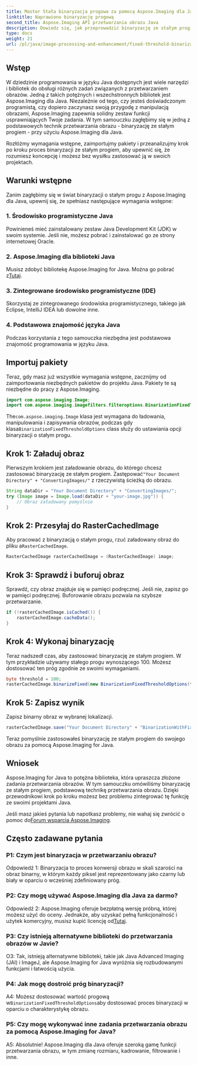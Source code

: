 ```yaml
---
title: Master Stała binaryzacja progowa za pomocą Aspose.Imaging dla Java
linktitle: Naprawiono binaryzację progową
second_title: Aspose.Imaging API przetwarzania obrazu Java
description: Dowiedz się, jak przeprowadzić binaryzację ze stałym progiem na obrazach przy użyciu Aspose.Imaging dla Java.
type: docs
weight: 21
url: /pl/java/image-processing-and-enhancement/fixed-threshold-binarization/
---
```

## Wstęp

W dziedzinie programowania w języku Java dostępnych jest wiele narzędzi i bibliotek do obsługi różnych zadań związanych z przetwarzaniem obrazów. Jedną z takich potężnych i wszechstronnych bibliotek jest Aspose.Imaging dla Java. Niezależnie od tego, czy jesteś doświadczonym programistą, czy dopiero zaczynasz swoją przygodę z manipulacją obrazami, Aspose.Imaging zapewnia solidny zestaw funkcji usprawniających Twoje zadania. W tym samouczku zagłębimy się w jedną z podstawowych technik przetwarzania obrazu - binaryzację ze stałym progiem - przy użyciu Aspose.Imaging dla Java.

Rozłóżmy wymagania wstępne, zaimportujmy pakiety i przeanalizujmy krok po kroku proces binaryzacji ze stałym progiem, aby upewnić się, że rozumiesz koncepcję i możesz bez wysiłku zastosować ją w swoich projektach.

## Warunki wstępne

Zanim zagłębimy się w świat binaryzacji o stałym progu z Aspose.Imaging dla Java, upewnij się, że spełniasz następujące wymagania wstępne:

### 1. Środowisko programistyczne Java

Powinieneś mieć zainstalowany zestaw Java Development Kit (JDK) w swoim systemie. Jeśli nie, możesz pobrać i zainstalować go ze strony internetowej Oracle.

### 2. Aspose.Imaging dla biblioteki Java

 Musisz zdobyć bibliotekę Aspose.Imaging for Java. Można go pobrać z[Tutaj](https://releases.aspose.com/imaging/java/).

### 3. Zintegrowane środowisko programistyczne (IDE)

Skorzystaj ze zintegrowanego środowiska programistycznego, takiego jak Eclipse, IntelliJ IDEA lub dowolne inne.

### 4. Podstawowa znajomość języka Java

Podczas korzystania z tego samouczka niezbędna jest podstawowa znajomość programowania w języku Java.

## Importuj pakiety

Teraz, gdy masz już wszystkie wymagania wstępne, zacznijmy od zaimportowania niezbędnych pakietów do projektu Java. Pakiety te są niezbędne do pracy z Aspose.Imaging.

```java
import com.aspose.imaging.Image;
import com.aspose.imaging.imagefilters.filteroptions.BinarizationFixedThresholdOptions;
```

 The`com.aspose.imaging.Image` klasa jest wymagana do ładowania, manipulowania i zapisywania obrazów, podczas gdy klasa`BinarizationFixedThresholdOptions` class służy do ustawiania opcji binaryzacji o stałym progu.

## Krok 1: Załaduj obraz

 Pierwszym krokiem jest załadowanie obrazu, do którego chcesz zastosować binaryzację ze stałym progiem. Zastępować`"Your Document Directory" + "ConvertingImages/"` z rzeczywistą ścieżką do obrazu.

```java
String dataDir = "Your Document Directory" + "ConvertingImages/";
try (Image image = Image.load(dataDir + "your-image.jpg")) {
    // Obraz załadowany pomyślnie
}
```

## Krok 2: Przesyłaj do RasterCachedImage

 Aby pracować z binaryzacją o stałym progu, rzuć załadowany obraz do pliku a`RasterCachedImage`.

```java
RasterCachedImage rasterCachedImage = (RasterCachedImage) image;
```

## Krok 3: Sprawdź i buforuj obraz

Sprawdź, czy obraz znajduje się w pamięci podręcznej. Jeśli nie, zapisz go w pamięci podręcznej. Buforowanie obrazu pozwala na szybsze przetwarzanie.

```java
if (!rasterCachedImage.isCached()) {
    rasterCachedImage.cacheData();
}
```

## Krok 4: Wykonaj binaryzację

Teraz nadszedł czas, aby zastosować binaryzację ze stałym progiem. W tym przykładzie używamy stałego progu wynoszącego 100. Możesz dostosować ten próg zgodnie ze swoimi wymaganiami.

```java
byte threshold = 100;
rasterCachedImage.binarizeFixed(new BinarizationFixedThresholdOptions(threshold));
```

## Krok 5: Zapisz wynik

Zapisz binarny obraz w wybranej lokalizacji.

```java
rasterCachedImage.save("Your Document Directory" + "BinarizationWithFixedThreshold_out.jpg");
```

Teraz pomyślnie zastosowałeś binaryzację ze stałym progiem do swojego obrazu za pomocą Aspose.Imaging for Java.

## Wniosek

Aspose.Imaging for Java to potężna biblioteka, która upraszcza złożone zadania przetwarzania obrazów. W tym samouczku omówiliśmy binaryzację ze stałym progiem, podstawową technikę przetwarzania obrazu. Dzięki przewodnikowi krok po kroku możesz bez problemu zintegrować tę funkcję ze swoimi projektami Java.

Jeśli masz jakieś pytania lub napotkasz problemy, nie wahaj się zwrócić o pomoc do[Forum wsparcia Aspose.Imaging](https://forum.aspose.com/).

## Często zadawane pytania

### P1: Czym jest binaryzacja w przetwarzaniu obrazu?

Odpowiedź 1: Binaryzacja to proces konwersji obrazu w skali szarości na obraz binarny, w którym każdy piksel jest reprezentowany jako czarny lub biały w oparciu o wcześniej zdefiniowany próg.

### P2: Czy mogę używać Aspose.Imaging dla Java za darmo?

 Odpowiedź 2: Aspose.Imaging oferuje bezpłatną wersję próbną, której możesz użyć do oceny. Jednakże, aby uzyskać pełną funkcjonalność i użytek komercyjny, musisz kupić licencję od[Tutaj](https://purchase.aspose.com/buy).

### P3: Czy istnieją alternatywne biblioteki do przetwarzania obrazów w Javie?

O3: Tak, istnieją alternatywne biblioteki, takie jak Java Advanced Imaging (JAI) i ImageJ, ale Aspose.Imaging for Java wyróżnia się rozbudowanymi funkcjami i łatwością użycia.

### P4: Jak mogę dostroić próg binaryzacji?

 A4: Możesz dostosować wartość progową w`BinarizationFixedThresholdOptions`aby dostosować proces binaryzacji w oparciu o charakterystykę obrazu.

### P5: Czy mogę wykonywać inne zadania przetwarzania obrazu za pomocą Aspose.Imaging for Java?

A5: Absolutnie! Aspose.Imaging dla Java oferuje szeroką gamę funkcji przetwarzania obrazu, w tym zmianę rozmiaru, kadrowanie, filtrowanie i inne.